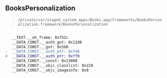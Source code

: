 ## BooksPersonalization

> `/private/var/staged_system_apps/Books.app/Frameworks/BooksPersonalization.framework/BooksPersonalization`

```diff

   __TEXT.__eh_frame: 0xf52c
   __DATA_CONST.__auth_got: 0x12d8
   __DATA_CONST.__got: 0x5b0
-  __DATA_CONST.__auth_ptr: 0xfe8
+  __DATA_CONST.__auth_ptr: 0xff0
   __DATA_CONST.__const: 0x13008
   __DATA_CONST.__objc_classlist: 0x228
   __DATA_CONST.__objc_imageinfo: 0x8

```
